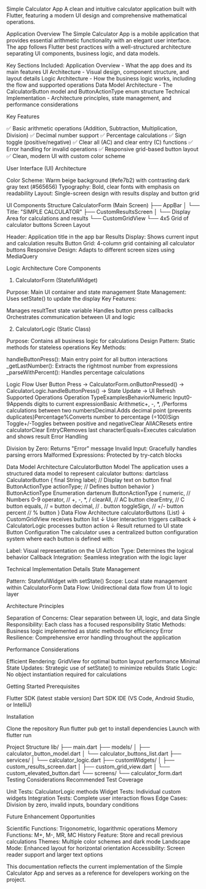 Simple Calculator App
A clean and intuitive calculator application built with Flutter, 
featuring a modern UI design and comprehensive mathematical operations.

Application Overview
The Simple Calculator App is a mobile application that provides essential 
arithmetic functionality with an elegant user interface. The app follows 
Flutter best practices with a well-structured architecture separating UI 
components, business logic, and data models.

Key Sections Included:
Application Overview - What the app does and its main features
UI Architecture - Visual design, component structure, and layout details
Logic Architecture - How the business logic works, including the flow and 
supported operations
Data Model Architecture - The CalculatorButton model and ButtonActionType 
enum structure
Technical Implementation - Architecture principles, state management, and 
performance considerations

Key Features

✅ Basic arithmetic operations (Addition, Subtraction, Multiplication, Division)
✅ Decimal number support
✅ Percentage calculations
✅ Sign toggle (positive/negative)
✅ Clear all (AC) and clear entry (C) functions
✅ Error handling for invalid operations
✅ Responsive grid-based button layout
✅ Clean, modern UI with custom color scheme

User Interface (UI) Architecture

Color Scheme: Warm beige background (#efe7b2) with contrasting dark gray text (#565656)
Typography: Bold, clear fonts with emphasis on readability
Layout: Single-screen design with results display and button grid

UI Components Structure
CalculatorForm (Main Screen)
├── AppBar
│   └── Title: "SIMPLE CALCULATOR"
├── CustomResultsScreen
│   └── Display Area for calculations and results
└── CustomGridView
└── 4x5 Grid of calculator buttons
Screen Layout

Header: Application title in the app bar
Results Display: Shows current input and calculation results
Button Grid: 4-column grid containing all calculator buttons
Responsive Design: Adapts to different screen sizes using MediaQuery

Logic Architecture
Core Components
1. CalculatorForm (StatefulWidget)

Purpose: Main UI container and state management
State Management: Uses setState() to update the display
Key Features:

Manages resultText state variable
Handles button press callbacks
Orchestrates communication between UI and logic



2. CalculatorLogic (Static Class)

Purpose: Contains all business logic for calculations
Design Pattern: Static methods for stateless operations
Key Methods:

handleButtonPress(): Main entry point for all button interactions
_getLastNumber(): Extracts the rightmost number from expressions
_parseWithPercent(): Handles percentage calculations



Logic Flow
User Button Press → CalculatorForm.onButtonPressed()
→ CalculatorLogic.handleButtonPress()
→ State Update → UI Refresh
Supported Operations
Operation TypeExamplesBehaviorNumeric Input0-9Appends digits to current expressionBasic Arithmetic+, -, *, /Performs calculations between two numbersDecimal.Adds decimal point (prevents duplicates)Percentage%Converts number to percentage (÷100)Sign Toggle+/-Toggles between positive and negativeClear AllACResets entire calculatorClear EntryCRemoves last characterEquals=Executes calculation and shows result
Error Handling

Division by Zero: Returns "Error" message
Invalid Input: Gracefully handles parsing errors
Malformed Expressions: Protected by try-catch blocks

Data Model Architecture
CalculatorButton Model
The application uses a structured data model to represent calculator buttons:
dartclass CalculatorButton {
final String label;           // Display text on button
final ButtonActionType actionType;  // Defines button behavior
}
ButtonActionType Enumeration
dartenum ButtonActionType {
numeric,      // Numbers 0-9
operator,     // +, -, *, /
clearAll,     // AC button
clearEntry,   // C button
equals,       // = button
decimal,      // . button
toggleSign,   // +/- button
percent       // % button
}
Data Flow Architecture
calculatorButtons (List<CalculatorButton>)
↓
CustomGridView receives button list
↓
User interaction triggers callback
↓
CalculatorLogic processes button action
↓
Result returned to UI state
Button Configuration
The calculator uses a centralized button configuration system where each button is defined with:

Label: Visual representation on the UI
Action Type: Determines the logical behavior
Callback Integration: Seamless integration with the logic layer

Technical Implementation Details
State Management

Pattern: StatefulWidget with setState()
Scope: Local state management within CalculatorForm
Data Flow: Unidirectional data flow from UI to logic layer

Architecture Principles

Separation of Concerns: Clear separation between UI, logic, and data
Single Responsibility: Each class has a focused responsibility
Static Methods: Business logic implemented as static methods for efficiency
Error Resilience: Comprehensive error handling throughout the application

Performance Considerations

Efficient Rendering: GridView for optimal button layout performance
Minimal State Updates: Strategic use of setState() to minimize rebuilds
Static Logic: No object instantiation required for calculations

Getting Started
Prerequisites

Flutter SDK (latest stable version)
Dart SDK
IDE (VS Code, Android Studio, or IntelliJ)

Installation

Clone the repository
Run flutter pub get to install dependencies
Launch with flutter run

Project Structure
lib/
├── main.dart
├── models/
│   ├── calculator_button_model.dart
│   └── calculator_buttons_list.dart
├── services/
│   └── calculator_logic.dart
├── customWidgets/
│   ├── custom_results_screen.dart
│   ├── custom_grid_view.dart
│   └── custom_elevated_button.dart
└── screens/
└── calculator_form.dart
Testing Considerations
Recommended Test Coverage

Unit Tests: CalculatorLogic methods
Widget Tests: Individual custom widgets
Integration Tests: Complete user interaction flows
Edge Cases: Division by zero, invalid inputs, boundary conditions

Future Enhancement Opportunities

Scientific Functions: Trigonometric, logarithmic operations
Memory Functions: M+, M-, MR, MC
History Feature: Store and recall previous calculations
Themes: Multiple color schemes and dark mode
Landscape Mode: Enhanced layout for horizontal orientation
Accessibility: Screen reader support and larger text options


This documentation reflects the current implementation of the Simple 
Calculator App and serves as a reference for developers working on the 
project.
